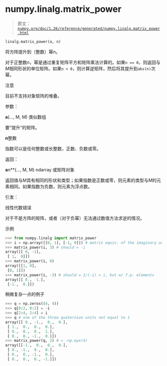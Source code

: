 # numpy.linalg.matrix_power

> 原文：[`numpy.org/doc/1.26/reference/generated/numpy.linalg.matrix_power.html`](https://numpy.org/doc/1.26/reference/generated/numpy.linalg.matrix_power.html)

```py
linalg.matrix_power(a, n)
```

将方阵提升到（整数）幂*n*。

对于正整数*n*，幂是通过重复矩阵平方和矩阵乘法计算的。如果`n == 0`，则返回与*M*相同形状的单位矩阵。如果`n < 0`，则计算逆矩阵，然后将其提升到`abs(n)`次幂。

注意

目前不支持对象矩阵的堆叠。

参数：

**a**(…, M, M) 类似数组

要“提升”的矩阵。

**n**整数

指数可以是任何整数或长整数，正数、负数或零。

返回：

**a**n**(…, M, M) ndarray 或矩阵对象

返回值与*M*具有相同的形状和类型；如果指数是正数或零，则元素的类型与*M*的元素相同。如果指数为负数，则元素为浮点数。

引发：

线性代数错误

对于不是方阵的矩阵，或者（对于负幂）无法通过数值方法求逆的情况。

示例

```py
>>> from numpy.linalg import matrix_power
>>> i = np.array([[0, 1], [-1, 0]]) # matrix equiv. of the imaginary unit
>>> matrix_power(i, 3) # should = -i
array([[ 0, -1],
 [ 1,  0]])
>>> matrix_power(i, 0)
array([[1, 0],
 [0, 1]])
>>> matrix_power(i, -3) # should = 1/(-i) = i, but w/ f.p. elements
array([[ 0.,  1.],
 [-1.,  0.]]) 
```

稍微复杂一点的例子

```py
>>> q = np.zeros((4, 4))
>>> q[0:2, 0:2] = -i
>>> q[2:4, 2:4] = i
>>> q # one of the three quaternion units not equal to 1
array([[ 0., -1.,  0.,  0.],
 [ 1.,  0.,  0.,  0.],
 [ 0.,  0.,  0.,  1.],
 [ 0.,  0., -1.,  0.]])
>>> matrix_power(q, 2) # = -np.eye(4)
array([[-1.,  0.,  0.,  0.],
 [ 0., -1.,  0.,  0.],
 [ 0.,  0., -1.,  0.],
 [ 0.,  0.,  0., -1.]]) 
```
